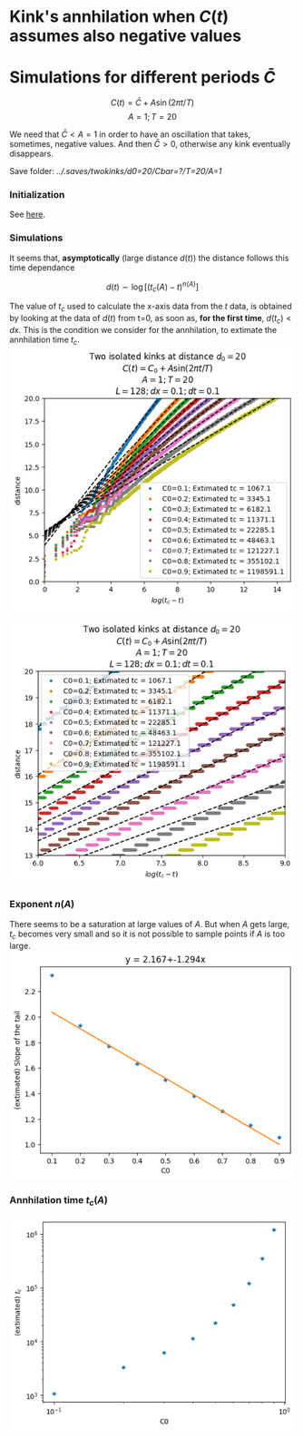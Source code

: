 # Kink's annhilation when $C(t)$ assumes also negative values

# Simulations for different periods $\bar{C}$

$$C(t) = \bar{C}+A\sin(2\pi t/T)$$
$$A = 1; T = 20$$

We need that $\bar{C} < A=1$ in order to have an oscillation that takes, sometimes, negative values. And then $\bar{C}>0$, otherwise any kink eventually disappears.

Save folder: _../.saves/twokinks/d0=20/Cbar=?/T=20/A=1_

### Initialization
See [here](changing_T.md).

### Simulations
It seems that, **asymptotically** (large distance $d(t)$) the distance follows this time dependance

$$d(t)\sim \log[(t_c(A)-t)^{n(A)}]$$

The value of $t_c$ used to calculate the x-axis data from the $t$ data, is obtained by looking at the data of $d(t)$ from t=0, as soon as, **for the first time**, $d(t_c) < dx$. This is the condition we consider for the annhilation, to extimate the annhilation time $t_c$.
![](d0=20/vary_C0/A=1T=20/big.png?raw=true)

![](d0=20/vary_C0/A=1T=20/asymp.png?raw=true)

### Exponent $n(A)$
There seems to be a saturation at large values of $A$. But when $A$ gets large, $t_c$ becomes very small and so it is not possible to sample points if $A$ is too large.
![](d0=20/vary_C0/A=1T=20/n.png?raw=true)

### Annhilation time $t_c(A)$
![](d0=20/vary_C0/A=1T=20/tc.png?raw=true)